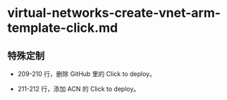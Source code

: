 # virtual-networks-create-vnet-arm-template-click.md


## 特殊定制

* 209-210 行，删除 GitHub 里的 Click to deploy。

* 211-212 行，添加 ACN 的 Click to deploy。